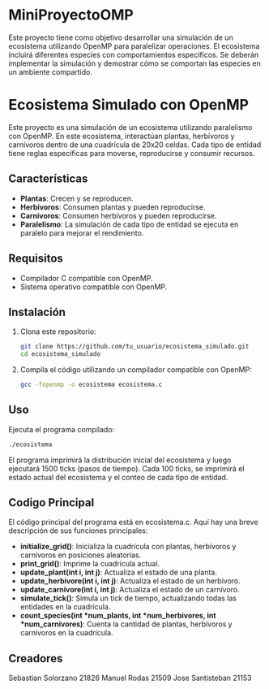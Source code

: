 # MiniProyectoOMP
Este proyecto tiene como objetivo desarrollar una simulación de un ecosistema utilizando OpenMP para paralelizar operaciones. El ecosistema incluirá diferentes especies con comportamientos específicos. Se deberán implementar la simulación y demostrar cómo se comportan las especies en un ambiente compartido.

# Ecosistema Simulado con OpenMP

Este proyecto es una simulación de un ecosistema utilizando paralelismo con OpenMP. En este ecosistema, interactúan plantas, herbívoros y carnívoros dentro de una cuadrícula de 20x20 celdas. Cada tipo de entidad tiene reglas específicas para moverse, reproducirse y consumir recursos.

## Características

- **Plantas**: Crecen y se reproducen.
- **Herbívoros**: Consumen plantas y pueden reproducirse.
- **Carnívoros**: Consumen herbívoros y pueden reproducirse.
- **Paralelismo**: La simulación de cada tipo de entidad se ejecuta en paralelo para mejorar el rendimiento.

## Requisitos

- Compilador C compatible con OpenMP.
- Sistema operativo compatible con OpenMP.

## Instalación

1. Clona este repositorio:
    ```bash
    git clone https://github.com/tu_usuario/ecosistema_simulado.git
    cd ecosistema_simulado
    ```

2. Compila el código utilizando un compilador compatible con OpenMP:
    ```bash
    gcc -fopenmp -o ecosistema ecosistema.c
    ```

## Uso

Ejecuta el programa compilado:
```bash
./ecosistema
```

El programa imprimirá la distribución inicial del ecosistema y luego ejecutará 1500 ticks (pasos de tiempo). Cada 100 ticks, se imprimirá el estado actual del ecosistema y el conteo de cada tipo de entidad.

## Codigo Principal

El código principal del programa está en ecosistema.c. Aquí hay una breve descripción de sus funciones principales:

- **initialize_grid()**: Inicializa la cuadrícula con plantas, herbívoros y carnívoros en posiciones aleatorias.
- **print_grid()**: Imprime la cuadrícula actual.
- **update_plant(int i, int j)**: Actualiza el estado de una planta.
- **update_herbivore(int i, int j)**: Actualiza el estado de un herbívoro.
- **update_carnivore(int i, int j)**: Actualiza el estado de un carnívoro.
- **simulate_tick()**: Simula un tick de tiempo, actualizando todas las entidades en la cuadrícula.
- **count_species(int *num_plants, int *num_herbivores, int *num_carnivores)**: Cuenta la cantidad de plantas, herbívoros y carnívoros en la cuadrícula.


## Creadores

Sebastian Solorzano 21826
Manuel Rodas 21509
Jose Santisteban 21153
